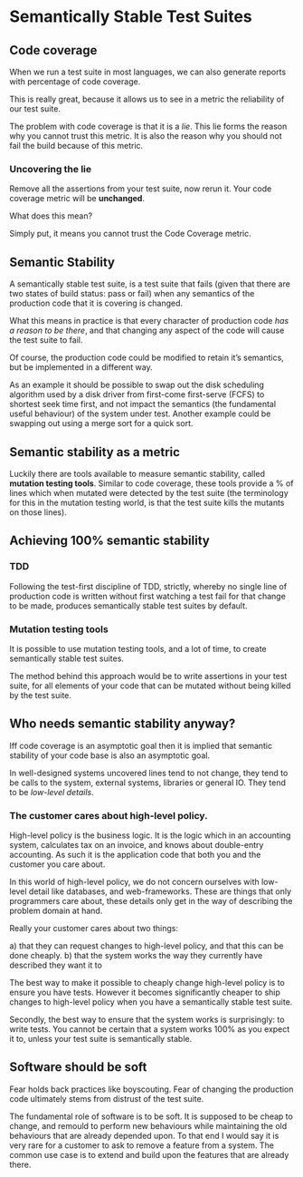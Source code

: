 # Semantically Stable Test Suites

## Code coverage

When we run a test suite in most languages, we can also generate reports with percentage of code coverage.

This is really great, because it allows us to see in a metric the reliability of our test suite.

The problem with code coverage is that it is a *lie*. This lie forms the reason why you cannot trust this metric. It is also the reason why you should not fail the build because of this metric.

### Uncovering the lie

Remove all the assertions from your test suite, now rerun it. Your code coverage metric will be **unchanged**.

What does this mean?

Simply put, it means you cannot trust the Code Coverage metric.

##  Semantic Stability

A semantically stable test suite, is a test suite that fails (given that there are two states of build status: pass or fail) when any semantics of the production code that it is covering is changed.

What this means in practice is that every character of production code *has a reason to be there*, and that changing any aspect of the code will cause the test suite to fail.

Of course, the production code could be modified to retain it’s semantics, but be implemented in a different way. 

As an example it should be possible to swap out the disk scheduling algorithm used by a disk driver from first-come first-serve (FCFS) to shortest seek time first, and not impact the semantics (the fundamental useful behaviour) of the system under test. Another example could be swapping out using a merge sort for a quick sort.

## Semantic stability as a metric

Luckily there are tools available to measure semantic stability, called **mutation testing tools**. Similar to code coverage, these tools provide a % of lines which when mutated were detected by the test suite (the terminology for this in the mutation testing world, is that the test suite kills the mutants on those lines).

## Achieving 100% semantic stability

### TDD

Following the test-first discipline of TDD, strictly, whereby no single line of production code is written without first watching a test fail for that change to be made, produces semantically stable test suites by default.

### Mutation testing tools

It is possible to use mutation testing tools, and a lot of time, to create semantically stable test suites. 

The method behind this approach would be to write assertions in your test suite, for all elements of your code that can be mutated without being killed by the test suite.

## Who needs semantic stability anyway?

Iff code coverage is an asymptotic goal then it is implied that semantic stability of your code base is also an asymptotic goal.

In well-designed systems uncovered lines tend to not change, they tend to be calls to the system, external systems, libraries or general IO. They tend to be *low-level details*.

### The customer cares about high-level policy.

High-level policy is the business logic. It is the logic which in an accounting system, calculates tax on an invoice, and knows about double-entry accounting. As such it is the application code that both you and the customer you care about. 

In this world of high-level policy, we do not concern ourselves with low-level detail like databases, and web-frameworks. These are things that only programmers care about, these details only get in the way of describing the problem domain at hand.

Really your customer cares about two things: 

a) that they can request changes to high-level policy, and that this can be done cheaply.
b) that the system works the way they currently have described they want it to

The best way to make it possible to cheaply change high-level policy is to ensure you have tests. However it becomes significantly cheaper to ship changes to high-level policy when you have a semantically stable test suite.

Secondly, the best way to ensure that the system works is surprisingly: to write tests. You cannot be certain that a system works 100% as you expect it to, unless your test suite is semantically stable. 

## Software should be soft

Fear holds back practices like boyscouting. Fear of changing the production code ultimately stems from distrust of the test suite. 

The fundamental role of software is to be soft. It is supposed to be cheap to change, and remould to perform new behaviours while maintaining the old behaviours that are already depended upon. To that end I would say it is very rare for a customer to ask to remove a feature from a system. The common use case is to extend and build upon the features that are already there.
